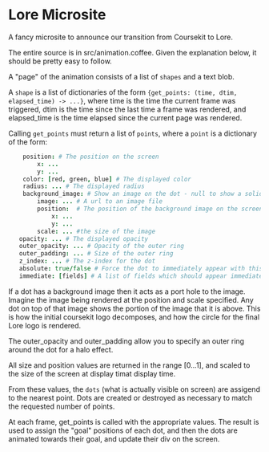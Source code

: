 Lore Microsite
=============

A fancy microsite to announce our transition from Coursekit to Lore. 

The entire source is in src/animation.coffee. Given the explanation below, it should be pretty easy to follow.

A "page" of the animation consists of a list of `shapes` and a text blob.

A `shape` is a list of dictionaries of the form `{get_points: (time, dtim, elapsed_time) -> ...}`, where time is the time the current frame was triggered, dtim is the time since the last time a frame was rendered, and elapsed_time is the time elapsed since the current page was rendered. 

Calling `get_points` must return a list of `points`, where a `point` is a dictionary of the form:

```coffeescript
    position: # The position on the screen
        x: ...
        y: ...
    color: [red, green, blue] # The displayed color
    radius: ... # The displayed radius
    background_image: # Show an image on the dot - null to show a solid color instead
        image: ... # A url to an image file
        position:  # The position of the background image on the screen
            x: ...
            y: ...
        scale: ... #the size of the image
   opacity: ... # The displayed opacity 
   outer_opacity: ... # Opacity of the outer ring
   outer_padding: ... # Size of the outer ring
   z_index: ... # The z-index for the dot
   absolute: true/false # Force the dot to immediately appear with this format, instead of animating
   immediate: [fields] # A list of fields which should appear immediately, instead of animating
```

If a dot has a background image then it acts as a port hole to the image. Imagine the image being rendered at the position and scale specified. Any dot on top of that image shows the portion of the image that it is above. This is how the initial coursekit logo decomposes, and how the circle for the final Lore logo is rendered.

The outer_opacity and outer_padding allow you to specify an outer ring around the dot for a halo effect.

All size and position values are returned in the range [0...1], and scaled to the size of the screen at display timat display time.


From these values, the `dots` (what is actually visible on screen) are assigend to the nearest point. Dots are created or destroyed as necessary to match the requested number of points.

At each frame, get_points is called with the appropriate values. The result is used to assign the "goal" positions of each dot, and then the dots are animated towards their goal, and update their div on the screen.